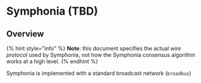 # Symphonia \(TBD\)

## Overview

{% hint style="info" %}
**Note**: this document specifies the actual _wire protocol_ used by Symphonia, not how the Symphonia consensus algorithm works at a high level.
{% endhint %}

Symphonia is implemented with a standard broadcast network \(`broadbus`\)

